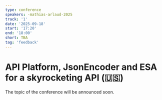 ```yaml
---
type: conference
speakers: -mathias-arlaud-2025
track: '1'
date: '2025-09-18'
start: '17:20'
end: '18:00'
short: TBA 
tag: 'feedback'
---
```


# API Platform, JsonEncoder and ESA for a skyrocketing API (🇺🇸)

The topic of the conference will be announced soon.
